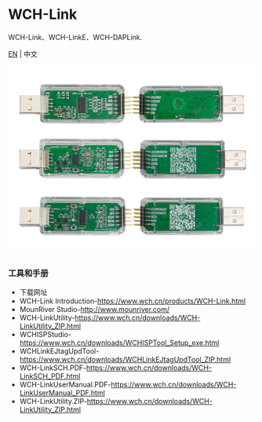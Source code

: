 # WCH-Link
WCH-Link、WCH-LinkE、WCH-DAPLink.

[EN](README.md) | 中文

<img src="Link.png" alt="Link" style="zoom:50%;" />

### 工具和手册
* 下载网址
* WCH-Link Introduction-https://www.wch.cn/products/WCH-Link.html
* MounRiver Studio-http://www.mounriver.com/
* WCH-LinkUtility-https://www.wch.cn/downloads/WCH-LinkUtility_ZIP.html
* WCHISPStudio-https://www.wch.cn/downloads/WCHISPTool_Setup_exe.html
* WCHLinkEJtagUpdTool-https://www.wch.cn/downloads/WCHLinkEJtagUpdTool_ZIP.html
* WCH-LinkSCH.PDF-https://www.wch.cn/downloads/WCH-LinkSCH_PDF.html
* WCH-LinkUserManual.PDF-https://www.wch.cn/downloads/WCH-LinkUserManual_PDF.html
* WCH-LinkUtility.ZIP-https://www.wch.cn/downloads/WCH-LinkUtility_ZIP.html
